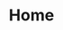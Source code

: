 ---
home: true
layout: Blog
icon: home
title: Home
heroImage: /avatar.jpeg
bgImage: /bgImage.jpeg
heroImageStyle: {borderRadius: 50%}
heroText: KoreSamuel
heroFullScreen: true
tagline: sometimes ever, sometimes never.
footer: show me your code.
---